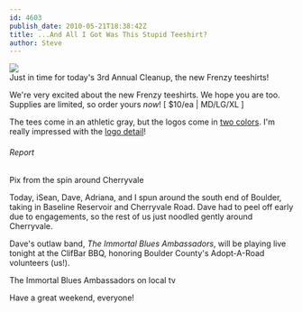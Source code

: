 ```yaml
---
id: 4603
publish_date: 2010-05-21T18:38:42Z
title: ...And All I Got Was This Stupid Teeshirt?
author: Steve
---
```

![](http://www.flagstafffrenzy.org/wp-content/uploads/2010/05/steve-dave-tees.jpg)  
Just in time for today's 3rd Annual Cleanup, the new Frenzy teeshirts!

We're very excited about the new Frenzy teeshirts. We hope you are too. Supplies are limited, so order yours _now_! \[ $10/ea | MD/LG/XL \]

The tees come in an athletic gray, but the logos come in [two colors](http://www.flagstafffrenzy.org/wp-content/uploads/2010/05/tee-colors-e1274460127156.jpg). I'm really impressed with the [logo detail](http://www.flagstafffrenzy.org/wp-content/uploads/2010/05/tee-logo-closeup-e1274460113196.jpg)!

###### Report

  
Pix from the spin around Cherryvale

Today, iSean, Dave, Adriana, and I spun around the south end of Boulder, taking in Baseline Reservoir and Cherryvale Road. Dave had to peel off early due to engagements, so the rest of us just noodled gently around Cherryvale.

Dave's outlaw band, _The Immortal Blues Ambassadors_, will be playing live tonight at the ClifBar BBQ, honoring Boulder County's Adopt-A-Road volunteers (us!).

  
The Immortal Blues Ambassadors on local tv

Have a great weekend, everyone!